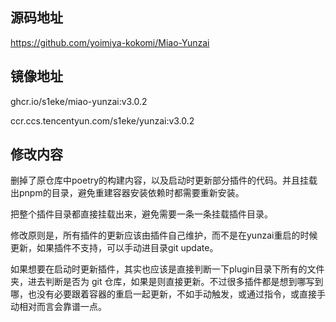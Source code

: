## 源码地址

https://github.com/yoimiya-kokomi/Miao-Yunzai

## 镜像地址

ghcr.io/s1eke/miao-yunzai:v3.0.2

ccr.ccs.tencentyun.com/s1eke/yunzai:v3.0.2

## 修改内容

删掉了原仓库中poetry的构建内容，以及启动时更新部分插件的代码。并且挂载出pnpm的目录，避免重建容器安装依赖时都需要重新安装。

把整个插件目录都直接挂载出来，避免需要一条一条挂载插件目录。

修改原则是，所有插件的更新应该由插件自己维护，而不是在yunzai重启的时候更新，如果插件不支持，可以手动进目录git update。

如果想要在启动时更新插件，其实也应该是直接判断一下plugin目录下所有的文件夹，进去判断是否为 git 仓库，如果是则直接更新。不过很多插件都是想到哪写到哪，也没有必要跟着容器的重启一起更新，不如手动触发，或通过指令，或直接手动相对而言会靠谱一点。
